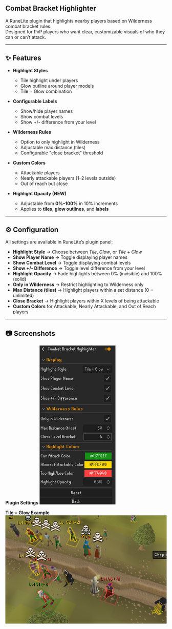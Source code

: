 ## Combat Bracket Highlighter

A RuneLite plugin that highlights nearby players based on Wilderness combat bracket rules.  
Designed for PvP players who want clear, customizable visuals of who they can or can’t attack.

---

## ✨ Features

- **Highlight Styles**
    - Tile highlight under players
    - Glow outline around player models
    - Tile + Glow combination

- **Configurable Labels**
    - Show/hide player names
    - Show combat levels
    - Show +/- difference from your level

- **Wilderness Rules**
    - Option to only highlight in Wilderness
    - Adjustable max distance (tiles)
    - Configurable "close bracket" threshold

- **Custom Colors**
    - Attackable players
    - Nearly attackable players (1–2 levels outside)
    - Out of reach but close

- **Highlight Opacity (NEW)**
    - Adjustable from **0%–100%** in 10% increments
    - Applies to **tiles**, **glow outlines**, and **labels**

---

## ⚙️ Configuration

All settings are available in RuneLite’s plugin panel:

- **Highlight Style** → Choose between *Tile*, *Glow*, or *Tile + Glow*
- **Show Player Name** → Toggle displaying player names
- **Show Combat Level** → Toggle displaying combat levels
- **Show +/- Difference** → Toggle level difference from your level
- **Highlight Opacity** → Fade highlights between 0% (invisible) and 100% (solid)
- **Only in Wilderness** → Restrict highlighting to Wilderness only
- **Max Distance (tiles)** → Highlight players within a set distance (0 = unlimited)
- **Close Bracket** → Highlight players within X levels of being attackable
- **Custom Colors** for Attackable, Nearly Attackable, and Out of Reach players

---

## 📷 Screenshots

**Plugin Settings**
![Settings Panel](images/settings.png)

**Tile + Glow Example**
![Tile and Glow](images/tile-glow.png)

